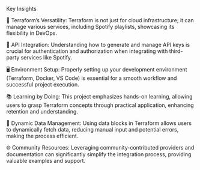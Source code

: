 Key Insights

🎤 Terraform’s Versatility: Terraform is not just for cloud infrastructure; it can manage various services, including Spotify playlists, showcasing its flexibility in DevOps.

🔑 API Integration: Understanding how to generate and manage API keys is crucial for authentication and authorization when integrating with third-party services like Spotify.

🖥️ Environment Setup: Properly setting up your development environment (Terraform, Docker, VS Code) is essential for a smooth workflow and successful project execution.

📚 Learning by Doing: This project emphasizes hands-on learning, allowing users to grasp Terraform concepts through practical application, enhancing retention and understanding.

🔄 Dynamic Data Management: Using data blocks in Terraform allows users to dynamically fetch data, reducing manual input and potential errors, making the process efficient.

🌐 Community Resources: Leveraging community-contributed providers and documentation can significantly simplify the integration process, providing valuable examples and support.
